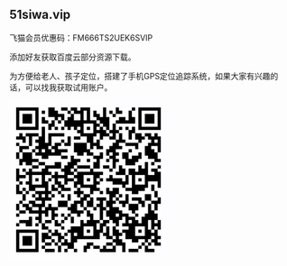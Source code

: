 ## 51siwa.vip

飞猫会员优惠码：FM666TS2UEK6SVIP

添加好友获取百度云部分资源下载。

为方便给老人、孩子定位，搭建了手机GPS定位追踪系统，如果大家有兴趣的话，可以找我获取试用账户。


<img src="https://github.com/51siwa/51siwa/blob/master/1181920885.jpg?raw=true" width="280" height="280" />
